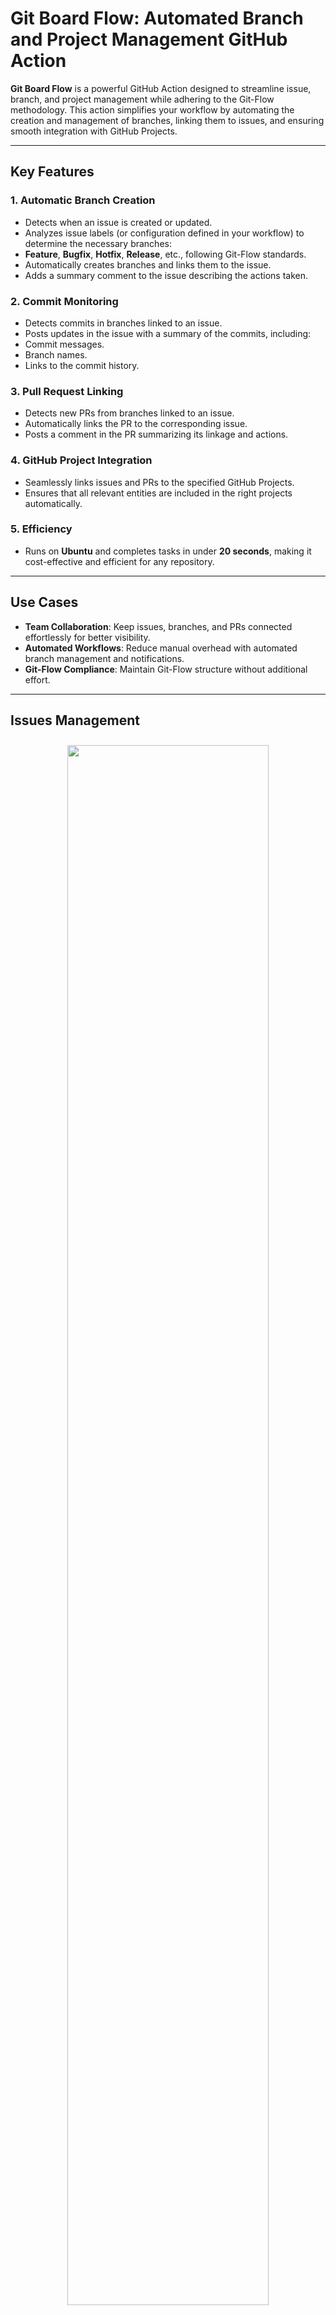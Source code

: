 # Git Board Flow: Automated Branch and Project Management GitHub Action

**Git Board Flow** is a powerful GitHub Action designed to streamline issue, branch, and project management while adhering to the Git-Flow methodology. This action simplifies your workflow by automating the creation and management of branches, linking them to issues, and ensuring smooth integration with GitHub Projects.

---

## Key Features

### 1. **Automatic Branch Creation**
- Detects when an issue is created or updated.
- Analyzes issue labels (or configuration defined in your workflow) to determine the necessary branches:
- **Feature**, **Bugfix**, **Hotfix**, **Release**, etc., following Git-Flow standards.
- Automatically creates branches and links them to the issue.
- Adds a summary comment to the issue describing the actions taken.

### 2. **Commit Monitoring**
- Detects commits in branches linked to an issue.
- Posts updates in the issue with a summary of the commits, including:
- Commit messages.
- Branch names.
- Links to the commit history.

### 3. **Pull Request Linking**
- Detects new PRs from branches linked to an issue.
- Automatically links the PR to the corresponding issue.
- Posts a comment in the PR summarizing its linkage and actions.

### 4. **GitHub Project Integration**
- Seamlessly links issues and PRs to the specified GitHub Projects.
- Ensures that all relevant entities are included in the right projects automatically.

### 5. **Efficiency**
- Runs on **Ubuntu** and completes tasks in under **20 seconds**, making it cost-effective and efficient for any repository.

---

## Use Cases
- **Team Collaboration**: Keep issues, branches, and PRs connected effortlessly for better visibility.
- **Automated Workflows**: Reduce manual overhead with automated branch management and notifications.
- **Git-Flow Compliance**: Maintain Git-Flow structure without additional effort.

---

## Issues Management

<p align="center"><img width="80%" vspace="10" src="https://github.com/landamessenger/git-board-flow/raw/master/images/issue_feature.png"></p>


```yaml
name: Git Board Flow - Issue

on:
  issues:
    types: [opened, edited, labeled, unlabeled]

concurrency:
  group: ${{ github.workflow }}-${{ github.event.pull_request.number || github.ref }}
  cancel-in-progress: true

jobs:
  git-board-flow-issues:
    name: Git Board Flow - Issue
    runs-on: ubuntu-latest

    steps:
      - name: Checkout Repository
        uses: actions/checkout@v4

      - name: Git Board Flow - Issue
        uses: landamessenger/git-board-flow@master
        with:
          project-urls: https://github.com/orgs/landamessenger/projects/2, https://github.com/orgs/landamessenger/projects/3
          commit-prefix-builder: |
            branchName.replace("/", "-");
          github-token: ${{ secrets.GITHUB_TOKEN }}
          github-token-personal: ${{ secrets.REPO_PAT }}
```

## Pull Request Management

<p align="center"><img width="80%" vspace="10" src="https://github.com/landamessenger/git-board-flow/raw/master/images/pull_request_linking.png"></p>

```yaml
name: Git Board Flow - Pull Request

on:
  pull_request:
    types: [opened, edited, labeled, unlabeled]

concurrency:
  group: ${{ github.workflow }}-${{ github.event.pull_request.number || github.ref }}
  cancel-in-progress: true

jobs:
  git-board-flow-pull-requests:
    name: Git Board Flow - Pull Request
    runs-on: ubuntu-latest

    steps:
      - name: Checkout Repository
        uses: actions/checkout@v4

      - name: Git Board Flow - Pull Request
        uses: landamessenger/git-board-flow@master
        with:
          project-urls: https://github.com/orgs/landamessenger/projects/2, https://github.com/orgs/landamessenger/projects/3
          commit-prefix-builder: |
            branchName.replace("/", "-");
          github-token: ${{ secrets.GITHUB_TOKEN }}
          github-token-personal: ${{ secrets.REPO_PAT }}
```

## Commits Check

<p align="center"><img width="80%" vspace="10" src="https://github.com/landamessenger/git-board-flow/raw/master/images/issue_commit.png"></p>

```yaml
name: Git Board Flow - Commit

on:
  push:
    branches:
      - '**'

jobs:
  git-board-flow-commits:
    name: Git Board Flow - Commit
    runs-on: ubuntu-latest

    steps:
      - name: Checkout Repository
        uses: actions/checkout@v4

      - name: Git Board Flow - Commit
        uses: landamessenger/git-board-flow@master
        with:
          github-token: ${{ secrets.GITHUB_TOKEN }}
          github-token-personal: ${{ secrets.REPO_PAT }}
          commit-prefix-builder: |
            branchName.replace("/", "-");
```

- Warning received if the prefix of the commit does not match the one defined from `commit-prefix-builder`.

<p align="center"><img width="80%" vspace="10" src="https://github.com/landamessenger/git-board-flow/raw/master/images/issue_commit_warning.png"></p>

---

## Why Git Board Flow?
- **Consistent Git-Flow Management**: Adheres strictly to Git-Flow methodology for clear branching strategies.
- **Project Visibility**: Ensures all relevant branches, issues, and PRs are properly tracked and communicated.
- **Time-Saving**: Automates repetitive tasks, freeing up time for development and review.
- **Affordable**: Fast execution keeps costs low, even in large repositories.

---

Transform your GitHub workflow with **Git Board Flow**! 🚀

Experience seamless project management, automated branch handling, and enhanced team collaboration. Start optimizing your development process today and take your Git workflow to the next level! ✨

ssh -i gitboardflow -T git@gitboardflow.github.com
